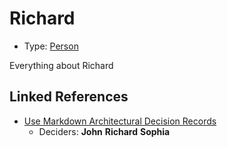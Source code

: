 # Richard

* Type: [Person](person.md)

Everything about Richard

## Linked References

* [Use Markdown Architectural Decision Records](../adr/0000-use-markdown-architectural-decision-records.md)
  * Deciders: **John** **Richard** **Sophia**
